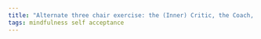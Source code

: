 ```yaml
---
title: "Alternate three chair exercise: the (Inner) Critic, the Coach, the Compassionate Observer."
tags: mindfulness self acceptance
---
```

